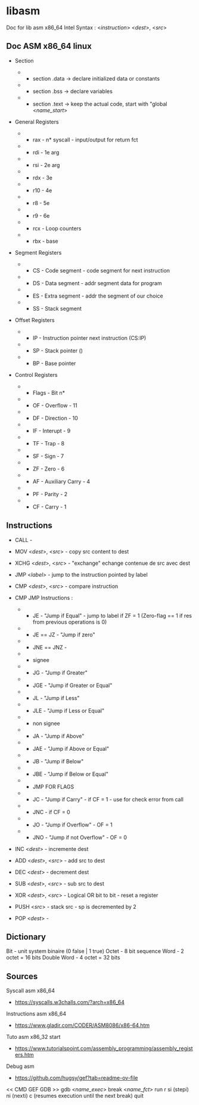 # libasm
Doc for lib asm x86_64
Intel Syntax :      <_instruction_> <_dest_>, <_src_>

## Doc ASM x86_64 linux
* Section
    * * section .data -> declare initialized data or constants
    * * section .bss -> declare variables
    * * section .text -> keep the actual code, start with "global <_name_start_>

* General Registers
    * * rax - n* syscall - input/output for return fct
    * * rdi - 1e arg
    * * rsi - 2e arg
    * * rdx - 3e
    * * r10 - 4e
    * * r8 - 5e
    * * r9 - 6e

    * * rcx - Loop counters
    * * rbx - base

* Segment Registers
    * * CS - Code segment - code segment for next instruction
    * * DS - Data segment - addr segment data for program
    * * ES - Extra segment - addr the segment of our choice
    * * SS - Stack segment

* Offset Registers
    * * IP - Instruction pointer next instruction (CS:IP)
    * * SP - Stack pointer ()
    * * BP - Base pointer

* Control Registers
    * * Flags - Bit n*
    * * OF - Overflow - 11
    * * DF - Direction - 10
    * * IF - Interupt - 9
    * * TF - Trap - 8
    * * SF - Sign - 7
    * * ZF - Zero - 6
    * * AF - Auxiliary Carry - 4
    * * PF - Parity - 2
    * * CF - Carry - 1

## Instructions

* CALL - 
* MOV <_dest_>, <_src_> - copy src content to dest 
* XCHG <_dest_>, <_src_> - "exchange" echange contenue de src avec dest

* JMP <_label_> - jump to the instruction pointed by label
* CMP <_dest_>, <_src_> - compare instruction

* CMP JMP Instructions :
    * * JE - "Jump if Equal" - jump to label if ZF = 1 (Zero-flag == 1 if res from previous operations is 0)
    * * JE == JZ - "Jump if zero"
    * * JNE == JNZ -  
    
    * * signee
    * * JG - "Jump if Greater"
    * * JGE - "Jump if Greater or Equal"
    * * JL - "Jump if Less"
    * * JLE - "Jump if Less or Equal"

    * * non signee
    * * JA - "Jump if Above"
    * * JAE - "Jump if Above or Equal"
    * * JB - "Jump if Below"
    * * JBE - "Jump if Below or Equal"

    * * JMP FOR FLAGS
    * * JC - "Jump if Carry" - if CF = 1 - use for check error from call 
    * * JNC - if CF = 0
    * * JO - "Jump if Overflow" - OF = 1
    * * JNO - "Jump if not Overflow" - OF = 0

* INC <_dest_> - incremente dest
* ADD <_dest_>, <_src_> - add src to dest
* DEC <_dest_> - decrement dest
* SUB <_dest_>, <_src_> - sub src to dest
* XOR <_dest_>, <_src_> - Logical OR bit to bit - reset a register

* PUSH <_src_> - stack src - sp is decremented by 2
* POP <_dest_> - 

## Dictionary

Bit - unit system binaire (0 false | 1 true)
Octet - 8 bit sequence
Word - 2 octet = 16 bits
Double Word - 4 octet = 32 bits

## Sources

Syscall asm x86_64
* https://syscalls.w3challs.com/?arch=x86_64

Instructions asm x86_64
* https://www.gladir.com/CODER/ASM8086/x86-64.htm

Tuto asm x86_32 start
* https://www.tutorialspoint.com/assembly_programming/assembly_registers.htm

Debug asm
* https://github.com/hugsy/gef?tab=readme-ov-file

<< CMD GEF GDB >>
gdb <_name_exec_>
break <_name_fct_>
run r
si (stepi)
ni (nexti)
c (resumes execution until the next break)
quit